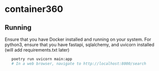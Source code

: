 # container360


## Running

Ensure that you have Docker installed and running on your system. For python3, ensure that you have fastapi, sqlalchemy, and uvicorn installed (will add requirements.txt later)

```bash
   poetry run uvicorn main:app
   # In a web browser, navigate to http://localhost:8000/search
```
